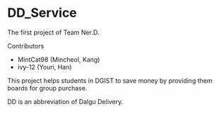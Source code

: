 # DD_Service

The first project of Team Ner.D.

Contributors
  - MintCat98 (Mincheol, Kang)
  - ivy-12 (Youri, Han)

This project helps students in DGIST to save money
by providing them boards for group purchase.

DD is an abbreviation of Dalgu Delivery.
